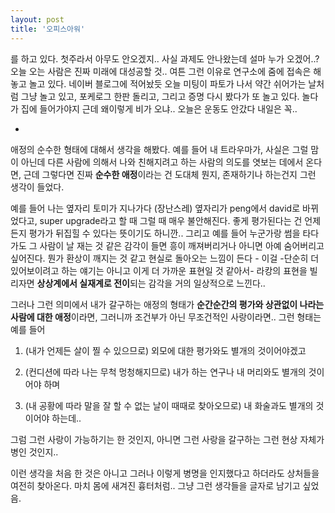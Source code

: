 ```yaml
---
layout: post
title: '오피스아워'
---
```


를 하고 있다. 첫주라서 아무도 안오겠지.. 사실 과제도 안나왔는데 설마 누가 오겠어..? 오늘 오는 사람은 진짜 미래에 대성공할 것.. 여튼 그런 이유로 연구소에 줌에 접속은 해놓고 놀고 있다. 네이버 블로그에 적어놨듯 오늘 미팅이 파토가 나서 약간 쉬어가는 날처럼 그냥 놀고 있고, 포케로그 한판 돌리고, 그리고 증명 다시 봤다가 또 놀고 있다. 놀다가 집에 들어가야지 근데 왜이렇게 비가 오냐.. 오늘은 운동도 안갔다 내일은 꼭..

-

애정의 순수한 형태에 대해서 생각을 해봤다. 예를 들어 내 트라우마가, 사실은 그럴 맘이 아닌데 다른 사람에 의해서 나와 친해지려고 하는 사람의 의도를 엿보는 데에서 온다면, 근데 그렇다면 진짜 **순수한 애정**이라는 건 도대체 뭔지, 존재하기나 하는건지 그런 생각이 들었다. 

예를 들어 나는 옆자리 토미가 지나가다 (장난스레) 옆자리가 peng에서 david로 바뀌었다고, super upgrade라고 할 때 그럴 때 매우 불안해진다. 좋게 평가된다는 건 언제든지 평가가 뒤집힐 수 있다는 뜻이기도 하니깐.. 그리고 예를 들어 누군가랑 썸을 타다가도 그 사람이 날 재는 것 같은 감각이 들면 흥이 깨져버리거나 아니면 아예 숨어버리고 싶어진다. 뭔가 환상이 깨지는 것 같고 현실로 돌아오는 느낌이 든다 - 이걸 -단순히 더 있어보이려고 하는 얘기는 아니고 이게 더 가까운 표현일 것 같아서- 라캉의 표현을 빌리자면 **상상계에서 실재계로 전이**되는 감각을 거의 일상적으로 느낀다..

그러나 그런 의미에서 내가 갈구하는 애정의 형태가 **순간순간의 평가와 상관없이 나라는 사람에 대한 애정**이라면, 그러니까 조건부가 아닌 무조건적인 사랑이라면.. 그런 형태는 예를 들어 

1. (내가 언제든 살이 찔 수 있으므로) 외모에 대한 평가와도 별개의 것이어야겠고

2. (컨디션에 따라 나는 무척 멍청해지므로) 내가 하는 연구나 내 머리와도 별개의 것이어야 하며

3. (내 공황에 따라 말을 잘 할 수 없는 날이 때때로 찾아오므로) 내 화술과도 별개의 것이어야 하는데..

그럼 그런 사랑이 가능하기는 한 것인지, 아니면 그런 사랑을 갈구하는 그런 현상 자체가 병인 것인지..

이런 생각을 처음 한 것은 아니고 그러나 이렇게 병명을 인지했다고 하더라도 상처들을 여전히 찾아온다. 마치 몸에 새겨진 흉터처럼.. 그냥 그런 생각들을 글자로 남기고 싶었음.

